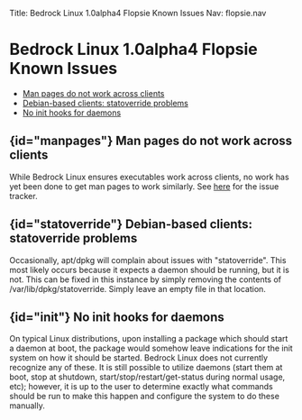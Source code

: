 Title: Bedrock Linux 1.0alpha4 Flopsie Known Issues
Nav: flopsie.nav

# Bedrock Linux 1.0alpha4 Flopsie Known Issues

- [Man pages do not work across clients](#manpages)
- [Debian-based clients: statoverride problems](#statoverride)
- [No init hooks for daemons](#init)

## {id="manpages"} Man pages do not work across clients

While Bedrock Linux ensures executables work across clients, no work has yet
been done to get man pages to work similarly.  See
[here](http://bedrocklinux.org/issues/issue-2e03cf889532e11876db8b76a2263e206fabdab4.html)
for the issue tracker.

## {id="statoverride"} Debian-based clients: statoverride problems

Occasionally, apt/dpkg will complain about issues with "statoverride". This
most likely occurs because it expects a daemon should be running, but it is
not. This can be fixed in this instance by simply removing the contents of
/var/lib/dpkg/statoverride. Simply leave an empty file in that location.

## {id="init"} No init hooks for daemons

On typical Linux distributions, upon installing a package which should start a
daemon at boot, the package would somehow leave indications for the init system
on how it should be started.  Bedrock Linux does not currently recognize any of
these.  It is still possible to utilize daemons (start them at boot, stop at
shutdown, start/stop/restart/get-status during normal usage, etc); however, it
is up to the user to determine exactly what commands should be run to make this
happen and configure the system to do these manually.
